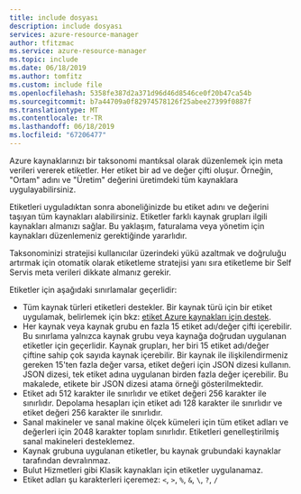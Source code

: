 ```yaml
---
title: include dosyası
description: include dosyası
services: azure-resource-manager
author: tfitzmac
ms.service: azure-resource-manager
ms.topic: include
ms.date: 06/18/2019
ms.author: tomfitz
ms.custom: include file
ms.openlocfilehash: 5358fe387d2a371d96d46d8546ce0f20b47ca54b
ms.sourcegitcommit: b7a44709a0f82974578126f25abee27399f0887f
ms.translationtype: MT
ms.contentlocale: tr-TR
ms.lasthandoff: 06/18/2019
ms.locfileid: "67206477"
---
```

Azure kaynaklarınızı bir taksonomi mantıksal olarak düzenlemek için meta verileri vererek etiketler. Her etiket bir ad ve değer çifti oluşur. Örneğin, "Ortam" adını ve "Üretim" değerini üretimdeki tüm kaynaklara uygulayabilirsiniz.

Etiketleri uyguladıktan sonra aboneliğinizde bu etiket adını ve değerini taşıyan tüm kaynakları alabilirsiniz. Etiketler farklı kaynak grupları ilgili kaynakları almanızı sağlar. Bu yaklaşım, faturalama veya yönetim için kaynakları düzenlemeniz gerektiğinde yararlıdır.

Taksonominizi stratejisi kullanıcılar üzerindeki yükü azaltmak ve doğruluğu artırmak için otomatik olarak etiketleme stratejisi yanı sıra etiketleme bir Self Servis meta verileri dikkate almanız gerekir.

Etiketler için aşağıdaki sınırlamalar geçerlidir:

* Tüm kaynak türleri etiketleri destekler. Bir kaynak türü için bir etiket uygulamak, belirlemek için bkz: [etiket Azure kaynakları için destek](../articles/azure-resource-manager/tag-support.md).
* Her kaynak veya kaynak grubu en fazla 15 etiket adı/değer çifti içerebilir. Bu sınırlama yalnızca kaynak grubu veya kaynağa doğrudan uygulanan etiketler için geçerlidir. Kaynak grupları, her biri 15 etiket adı/değer çiftine sahip çok sayıda kaynak içerebilir. Bir kaynak ile ilişkilendirmeniz gereken 15'ten fazla değer varsa, etiket değeri için JSON dizesi kullanın. JSON dizesi, tek etiket adına uygulanan birden fazla değer içerebilir. Bu makalede, etikete bir JSON dizesi atama örneği gösterilmektedir.
* Etiket adı 512 karakter ile sınırlıdır ve etiket değeri 256 karakter ile sınırlıdır. Depolama hesapları için etiket adı 128 karakter ile sınırlıdır ve etiket değeri 256 karakter ile sınırlıdır.
* Sanal makineler ve sanal makine ölçek kümeleri için tüm etiket adları ve değerleri için 2048 karakter toplam sınırlıdır. Etiketleri genelleştirilmiş sanal makineleri desteklemez.
* Kaynak grubuna uygulanan etiketler, bu kaynak grubundaki kaynaklar tarafından devralınmaz.
* Bulut Hizmetleri gibi Klasik kaynakları için etiketler uygulanamaz.
* Etiket adları şu karakterleri içeremez: `<`, `>`, `%`, `&`, `\`, `?`, `/`
